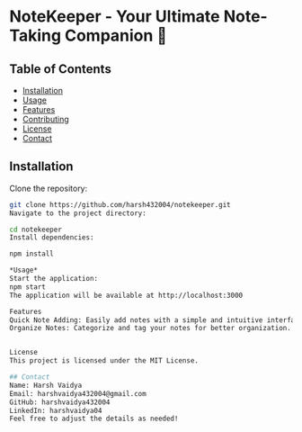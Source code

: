 # NoteKeeper - Your Ultimate Note-Taking Companion 📝

## Table of Contents
- [Installation](#installation)
- [Usage](#usage)
- [Features](#features)
- [Contributing](#contributing)
- [License](#license)
- [Contact](#contact)

## Installation
Clone the repository:
```bash
git clone https://github.com/harsh432004/notekeeper.git
Navigate to the project directory:

cd notekeeper
Install dependencies:

npm install

*Usage*
Start the application:
npm start
The application will be available at http://localhost:3000

Features
Quick Note Adding: Easily add notes with a simple and intuitive interface.
Organize Notes: Categorize and tag your notes for better organization.


License
This project is licensed under the MIT License.

## Contact
Name: Harsh Vaidya
Email: harshvaidya432004@gmail.com
GitHub: harshvaidya432004
LinkedIn: harshvaidya04
Feel free to adjust the details as needed!
